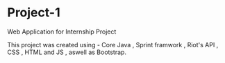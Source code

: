 # Project-1
Web Application for Internship Project

This project was created using - Core Java , Sprint framwork , Riot's API , CSS , HTML and JS , aswell as Bootstrap.

